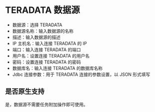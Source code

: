 # TERADATA 数据源

- 数据源：选择 TERADATA
- 数据源名称：输入数据源的名称
- 描述：输入数据源的描述
- IP 主机名：输入连接 TERADATA 的 IP
- 端口：输入连接 TERADATA 的端口
- 用户名：设置连接 TERADATA 的用户名
- 密码：设置连接 TERADATA 的密码
- 数据库名：输入连接 TERADATA 的数据库名称
- Jdbc 连接参数：用于 TERADATA 连接的参数设置，以 JSON 形式填写

## 是否原生支持

是，数据源不需要任务附加操作即可使用。
